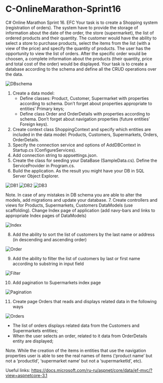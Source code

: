 # C-OnlineMarathon-Sprint16
C# Online Marathon Sprint 16. EFC
Your task is to create a Shopping system (registration of orders).
The system have to provide the storage of information about the date of the order, the store (supermarket), the list of ordered products and their quantity.
The customer would have the ability to select a store to purchase products, select the items from the list (with a view of the price) and specify the quantity of products.
The user has the opportunity to view the list of orders. After the specific order would be choosen, a complete information about the products (their quantity, price and total cost of the order) would be displayed.
Your task is to create a database according to the schema and define all the CRUD operations over the data.

![DBschema](/images/1.PNG)

1.	Create a data model:
    - Define classes: Product, Customer, Supermarket with properties according to schema. Don’t forget about properties appropriate to entities’ Primary keys;
    - Define class Order and OrderDetails with properties according to schema. Don’t forget about navigation properties (future entities’ Foreign keys).
2.	Create context class ShoppingContext and specify which entities are included in the data model: Products, Customers, Supermarkets, Orders, OrderDetails.
3.	Specify the connection service and options of AddDBContext in Startup.cs (ConfigureServices).
4.	Add connection string to appsettings.json.
5.	Create the class for seeding your DataBase (SampleData.cs). Define the ServiceProvider in Program.cs.
6.	Build the application. As the result you might have your DB in SQL Server Object Explorer. 

![DB1](/images/2.PNG)
![DB2](/images/3.PNG)
![DB3](/images/4.PNG)

Note. In case of any mistakes in DB schema you are able to alter the models, add migrations and update your database.
7.	Create controllers and views for Products, Supermarkets, Customers DataModels (use scaffolding). Change Index page of application (add navy-bars and links to appropriate Index pages of DataModels) 

![Index](/images/5.PNG)

8.	Add the ability to sort the list of customers by the last name or address (in descending and ascending order) 

![Order](/images/6.PNG)

9.	Add the ability to filter the list of customers by last or first name according to substring in input field 

![Filter](/images/7.PNG)

10.	Add pagination to Supermarkets index page 

![Pagination](/images/8.png)


11.	Create page Orders that reads and displays related data in the following ways 

![Orders](/images/9.png)

   - The list of orders displays related data from the Customers and Supermarkets entities;
   - When the user selects an order, related to it data from OrderDetails entity are displayed;

Note. While the creation of the items in entities that use the navigation properties user is able to see the real names of items (‘product name’ but not a ‘productId’, ‘supermarket name’ but not a ‘supermarketId’, etc).

Useful links:
https://docs.microsoft.com/ru-ru/aspnet/core/data/ef-mvc/?view=aspnetcore-3.1
